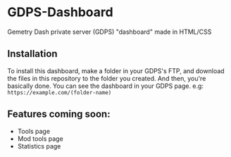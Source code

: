 # GDPS-Dashboard
Gemetry Dash private server (GDPS) "dashboard" made in HTML/CSS

## Installation
To install this dashboard, make a folder in your GDPS's FTP, and download the files in this repository to the folder you created. And then, you're basically done. You can see the dashboard in your GDPS page. e.g: `https://example.com/(folder-name)`

## Features coming soon:
- Tools page
- Mod tools page
- Statistics page
